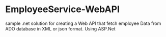 # EmployeeService-WebAPI
sample .net solution for creating a Web API that fetch employee Data from ADO database in XML or json format.
Using ASP.Net
